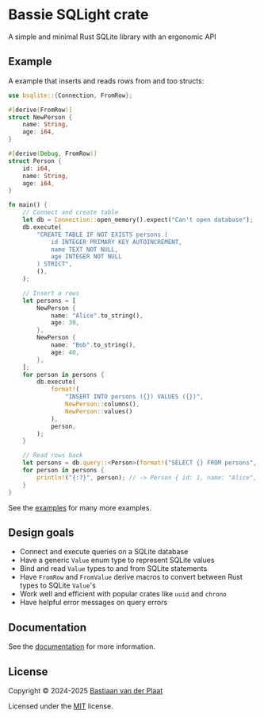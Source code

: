 # Bassie SQLight crate

A simple and minimal Rust SQLite library with an ergonomic API

## Example

A example that inserts and reads rows from and too structs:

```rs
use bsqlite::{Connection, FromRow};

#[derive(FromRow)]
struct NewPerson {
    name: String,
    age: i64,
}

#[derive(Debug, FromRow)]
struct Person {
    id: i64,
    name: String,
    age: i64,
}

fn main() {
    // Connect and create table
    let db = Connection::open_memory().expect("Can't open database");
    db.execute(
        "CREATE TABLE IF NOT EXISTS persons (
            id INTEGER PRIMARY KEY AUTOINCREMENT,
            name TEXT NOT NULL,
            age INTEGER NOT NULL
        ) STRICT",
        (),
    );

    // Insert a rows
    let persons = [
        NewPerson {
            name: "Alice".to_string(),
            age: 30,
        },
        NewPerson {
            name: "Bob".to_string(),
            age: 40,
        },
    ];
    for person in persons {
        db.execute(
            format!(
                "INSERT INTO persons ({}) VALUES ({})",
                NewPerson::columns(),
                NewPerson::values()
            ),
            person,
        );
    }

    // Read rows back
    let persons = db.query::<Person>(format!("SELECT {} FROM persons", Person::columns()), ());
    for person in persons {
        println!("{:?}", person); // -> Person { id: 1, name: "Alice", age: 30 }
    }
}
```

See the [examples](examples/) for many more examples.

## Design goals

-   Connect and execute queries on a SQLite database
-   Have a generic `Value` enum type to represent SQLite values
-   Bind and read `Value` types to and from SQLite statements
-   Have `FromRow` and `FromValue` derive macros to convert between Rust types to SQLite `Value`'s
-   Work well and efficient with popular crates like `uuid` and `chrono`
-   Have helpful error messages on query errors

## Documentation

See the [documentation](https://docs.rs/bsqlite) for more information.

## License

Copyright © 2024-2025 [Bastiaan van der Plaat](https://github.com/bplaat)

Licensed under the [MIT](../../LICENSE) license.
